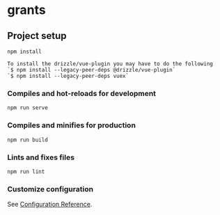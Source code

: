 # grants

## Project setup
```
npm install

To install the drizzle/vue-plugin you may have to do the following
`$ npm install --legacy-peer-deps @drizzle/vue-plugin`
`$ npm install --legacy-peer-deps vuex`
```

### Compiles and hot-reloads for development
```
npm run serve
```

### Compiles and minifies for production
```
npm run build
```

### Lints and fixes files
```
npm run lint
```

### Customize configuration
See [Configuration Reference](https://cli.vuejs.org/config/).
